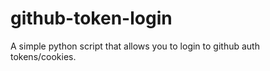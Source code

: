 # github-token-login
A simple python script that allows you to login to github auth tokens/cookies.
